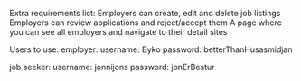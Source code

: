 Extra requirements list:
  Employers can create, edit and delete job listings
  Employers can review applications and reject/accept them
  A page where you can see all employers and navigate to their detail sites
  
  
Users to use:
  employer:
    username: Byko
    password: betterThanHusasmidjan
    
  job seeker:
    username: jonnijons
    password: jonErBestur
